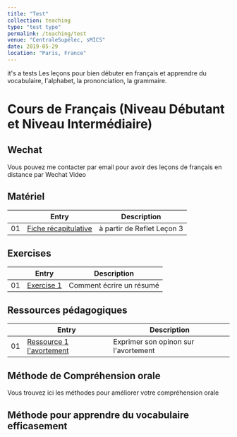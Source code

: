```yaml
---
title: "Test"
collection: teaching
type: "test type"
permalink: /teaching/test
venue: "CentraleSupélec, sMICS"
date: 2019-05-29
location: "Paris, France"
---
```



it's a tests Les leçons pour bien débuter en français et apprendre du vocabulaire, l'alphabet, la prononciation, la grammaire.

Cours de Français (Niveau Débutant et Niveau Intermédiaire)
============================

Wechat
------
Vous pouvez me contacter par email pour avoir des leçons de français en distance par Wechat Video

Matériel
--------

|  | Entry                                                  | Description                                                 |
|--| --------                                               |------------------------------------------------------------ |
|01| [Fiche récapitulative](/files/01_intro_optim_en.pdf)   | à partir de Reflet Leçon 3                                  |



Exercises
---------

|  | Entry                                                  | Description                                                 |
|--| --------                                               |------------------------------------------------------------ |
|01| [Exercise 1 ](/files/TD1-algo_en.pdf)                  | Comment écrire un résumé                                    |



Ressources pédagogiques
---------

|  | Entry                                                  | Description                                                 |
|--| --------                                               |------------------------------------------------------------ |
|01| [Ressource 1 l'avortement](/files/TD1-solution.pdf)    | Exprimer son opinon sur l'avortement                        |



Méthode de Compréhension orale
------------------------------
Vous trouvez ici les méthodes pour améliorer votre compréhension orale





Méthode pour apprendre du vocabulaire efficasement
--------------------------------------------------




